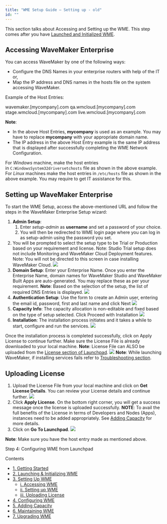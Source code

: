 ```yaml
---
title: "WME Setup Guide – Setting up - old"
id: ""
---
```


This section talks about Accessing and Setting up the WME. This step comes after you have [Launched and Initialized WME](/learn/installation/wme-setup-guide-launch-initialize/).

## Accessing WaveMaker Enterprise

You can access WaveMaker by one of the following ways:

- Configure the DNS Names in your enterprise routers with help of the IT or,
- Map the IP address and DNS names in the hosts file on the system accessing WaveMaker.

Example of the Host Entries:

<ip address>  wavemaker.\[mycompany\].com 
  qa.wmcloud.\[mycompany\].com
  stage.wmcloud.\[mycompany\].com
  live.wmcloud.\[mycompany\].com

**Note**:

- In the above Host Entries, **mycompany** is used as an example. You may have to replace **mycompany** with your appropriate domain name.
- The IP address in the above Host Entry example is the same IP address that is displayed after successfully completing the WME Network Configuration.

For _Windows_ machine, make the host entries in `C:WindowsSystem32driversetchosts` file as shown in the above example. For _Linux_ machines make the host entries in `/etc/hosts` file as shown in the above example. You may require to get IT assistance for this.

## Setting up WaveMaker Enterprise

To start the WME Setup, access the above-mentioned URL and follow the steps in the WaveMaker Enterprise Setup wizard:

1. **Admin Setup**:
    1. Enter _setup-admin_ as **username** and set a password of your choice.
    2. You will then be redirected to WME login page where you can log in as setup-admin using the password you set.
2. You will be prompted to select the setup type to be Trial or Production based on your requirement and license. Note: Studio Trial setup does not include Monitoring and WaveMaker Cloud Deployment features. Note: You will not be directed to this screen in case installing WaveMaker Cloud. [![](./assets/WME_setup0.png)](./assets/WME_setup0.png)
3. **Domain Setup**: Enter your Enterprise Name. Once you enter the Enterprise Name, domain names for WaveMaker Studio and WaveMaker Built Apps are auto-generated. You may replace these as per your requirement. **Note**: Based on the selection of the setup, the list of required DNS Entries is displayed. [![](./assets/WME_setup1.png)](./assets/WME_setup1.png)
4. **Authentication Setup**: Use the form to create an Admin user, entering the email id, password, first and last name and click Next [![](./assets/WME_setup2.png)](./assets/WME_setup2.png)
5. **Capacity Info**: The capacity allocation is non-editable and fixed based on the type of setup selected. Click Proceed with Installation [![](./assets/WME_setup3.png)](./assets/WME_setup3.png)
6. **Installation**: The installation process initiates and it takes a while to start, configure and run the services. [![](./assets/WME_setup4.png)](./assets/WME_setup4.png)

Once the installation process is completed successfully, click on Apply License to continue further. Make sure the License File is already downloaded to your local machine. **Note**: License File can ALSO be uploaded from the [License section of Launchpad](/learn/installation/wme-setup-guide-configuration/#uploading-license). [![](./assets/WME_setup5.png)](./assets/WME_setup5.png) **Note**: While launching WaveMaker, if installing services fails refer to [Troubleshooting section](/learn/installation/wme-setup-guide-maintenance/#troubleshooting).

## Uploading License

1. Upload the License File from your local machine and click on **Get License Details**. You can review your License details and continue further. [![](./assets/WME_license3.png)](./assets/WME_license3.png)
2. Click **Apply License**. On the bottom right corner, you will get a success message once the license is uploaded successfully. **NOTE**: To avail the full benefits of the License in terms of Developers and Nodes (Apps), instances need to be added appropriately. See [Adding Capacity](/learn/installation/wme-setup-guide-adding-capacity/) for more details.
3. Click on **Go To Launchpad**. [![](./assets/WME_license2.png)](./assets/WME_license2.png)

**Note**: Make sure you have the host entry made as mentioned above.

Step 4: Configuring WME from Launchpad

Contents

- [1\. Getting Started](/learn/installation/wavemaker-enterprise-setup-guide/)
- [2\. Launching & Initializing WME](/learn/installation/wme-setup-guide-launch-initialize/)
- [3\. Setting Up WME](#)
    - [i. Accessing WME](#accessing-wme)
    - [ii. Setting up WME](#setting-up-wme)
    - [iii. Uploading License](#uploading-license)
- [4\. Configuring WME](/learn/installation/wme-setup-guide-configuration/)
- [5\. Adding Capacity](/learn/installation/wme-setup-guide-adding-capacity/)
- [6\. Maintaining WME](/learn/installation/wme-setup-guide-maintenance/)
- [7\. Upgrading WME](/learn/installation/wme-setup-guide-upgrading/)
